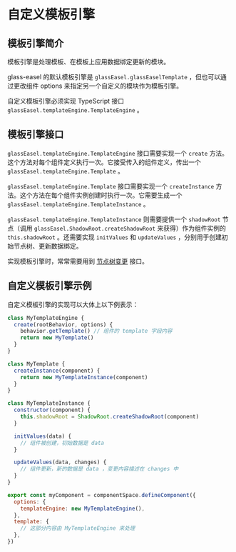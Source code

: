 # 自定义模板引擎

## 模板引擎简介

模板引擎是处理模板、在模板上应用数据绑定更新的模块。

glass-easel 的默认模板引擎是 `glassEasel.glassEaselTemplate` ，但也可以通过更改组件 options 来指定另一个自定义的模块作为模板引擎。

自定义模板引擎必须实现 TypeScript 接口 `glassEasel.templateEngine.TemplateEngine` 。

## 模板引擎接口

`glassEasel.templateEngine.TemplateEngine` 接口需要实现一个 `create` 方法。这个方法对每个组件定义执行一次。它接受传入的组件定义，传出一个 `glassEasel.templateEngine.Template` 。

`glassEasel.templateEngine.Template` 接口需要实现一个 `createInstance` 方法。这个方法在每个组件实例创建时执行一次。它需要生成一个 `glassEasel.templateEngine.TemplateInstance` 。

`glassEasel.templateEngine.TemplateInstance` 则需要提供一个 `shadowRoot` 节点（调用 `glassEasel.ShadowRoot.createShadowRoot` 来获得）作为组件实例的 `this.shadowRoot` 。还需要实现 `initValues` 和 `updateValues` ，分别用于创建初始节点树、更新数据绑定。

实现模板引擎时，常常需要用到 [节点树变更](../tree/node_tree_modification.md) 接口。

## 自定义模板引擎示例

自定义模板引擎的实现可以大体上以下例表示：

```js
class MyTemplateEngine {
  create(rootBehavior, options) {
    behavior.getTemplate() // 组件的 template 字段内容
    return new MyTemplate()
  }
}

class MyTemplate {
  createInstance(component) {
    return new MyTemplateInstance(component)
  }
}

class MyTemplateInstance {
  constructor(component) {
    this.shadowRoot = ShadowRoot.createShadowRoot(component)
  }

  initValues(data) {
    // 组件被创建，初始数据是 data
  }

  updateValues(data, changes) {
    // 组件更新，新的数据是 data ，变更内容描述在 changes 中
  }
}

export const myComponent = componentSpace.defineComponent({
  options: {
    templateEngine: new MyTemplateEngine(),
  },
  template: {
    // 这部分内容由 MyTemplateEngine 来处理
  },
})
```
